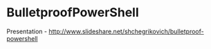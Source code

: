 BulletproofPowerShell
===============================================================
Presentation - http://www.slideshare.net/shchegrikovich/bulletproof-powershell
